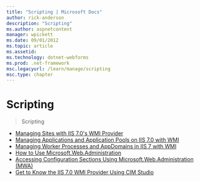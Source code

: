 ```yaml
---
title: "Scripting | Microsoft Docs"
author: rick-anderson
description: "Scripting"
ms.author: aspnetcontent
manager: wpickett
ms.date: 09/01/2012
ms.topic: article
ms.assetid: 
ms.technology: dotnet-webforms
ms.prod: .net-framework
msc.legacyurl: /learn/manage/scripting
msc.type: chapter
---
```

Scripting
====================
> Scripting


- [Managing Sites with IIS 7.0's WMI Provider](managing-sites-with-the-iis-wmi-provider.md)
- [Managing Applications and Application Pools on IIS 7.0 with WMI](managing-applications-and-application-pools-on-iis-with-wmi.md)
- [Managing Worker Processes and AppDomains in IIS 7 with WMI](managing-worker-processes-and-appdomains-in-iis-with-wmi.md)
- [How to Use Microsoft.Web.Administration](how-to-use-microsoftwebadministration.md)
- [Accessing Configuration Sections Using Microsoft.Web.Administration (MWA)](accessing-configuration-sections-using-microsoftwebadministration-mwa.md)
- [Get to Know the IIS 7.0 WMI Provider Using CIM Studio](get-to-know-the-iis-wmi-provider-using-cim-studio.md)
